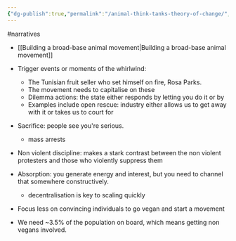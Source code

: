 ```yaml
---
{"dg-publish":true,"permalink":"/animal-think-tanks-theory-of-change/","tags":["#narratives"],"created":"2025-10-23T17:42:47.695+01:00","updated":"2025-10-23T18:06:08.730+01:00"}
---
```


#narratives 

- [[Building a broad-base animal movement\|Building a broad-base animal movement]]

- Trigger events or moments of the whirlwind:
	- The Tunisian fruit seller who set himself on fire, Rosa Parks.
	- The movement needs to capitalise on these
	- Dilemma actions: the state either responds by letting you do it or by 
	- Examples include open rescue: industry either allows us to get away with it or takes us to court for 
- Sacrifice: people see you're serious.
	- mass arrests
- Non violent discipline: makes a stark contrast between the non violent protesters and those who violently suppress them
- Absorption: you generate energy and interest, but you need to channel that somewhere constructively. 
	- decentralisation is key to scaling quickly
- Focus less on convincing individuals to go vegan and start a movement
- We need ~3.5% of the population on board, which means getting non vegans involved.